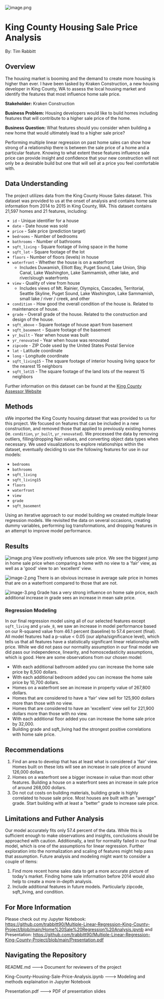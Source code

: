 ![image.png](https://sph.washington.edu/sites/default/files/inline-images/Seattle-Rainier%201200x600_0.jpg)


# King County Housing Sale Price Analysis
By: Tim Rabbitt

 ## Overview

The housing market is booming and the demand to create more housing is higher than ever. I have been tasked by Kraken Construction, a new housing developer in King County, WA to assess the local housing market and identify the features that most influence home sale price.

**Stakeholder:**  Kraken Construction
    
**Business Problem:** Housing developers would like to build homes including features that will contribute to a higher sale price of the home.

**Business Question:** What features should you consider when building a new home that would ultimately lead to a higher sale price?

Performing multiple linear regression on past home sales can show how strong of a relationship there is between the sale price of a home and a particular feature. Knowing to what extent these features influence sale price can provide insight and confidence that your new construction will not only be a desirable build but one that will sell at a price you feel comfortable with.

## Data Understanding   

The project utilizes data from the King County House Sales dataset. This dataset was provided to us at the onset of analysis and contains home sale information from 2014 to 2015 in King County, WA.  This dataset contains 21,597 homes and 21 features, including:

* `id` - Unique identifier for a house
* `date` - Date house was sold
* `price` - Sale price (prediction target)
* `bedrooms` - Number of bedrooms
* `bathrooms` - Number of bathrooms
* `sqft_living` - Square footage of living space in the home
* `sqft_lot` - Square footage of the lot
* `floors` - Number of floors (levels) in house
* `waterfront` - Whether the house is on a waterfront
  * Includes Duwamish, Elliott Bay, Puget Sound, Lake Union, Ship Canal, Lake Washington, Lake Sammamish, other lake, and river/slough waterfronts
* `view` - Quality of view from house
  * Includes views of Mt. Rainier, Olympics, Cascades, Territorial, Seattle Skyline, Puget Sound, Lake Washington, Lake Sammamish, small lake / river / creek, and other
* `condition` - How good the overall condition of the house is. Related to maintenance of house.
* `grade` - Overall grade of the house. Related to the construction and design of the house.
* `sqft_above` - Square footage of house apart from basement
* `sqft_basement` - Square footage of the basement
* `yr_built` - Year when house was built
* `yr_renovated` - Year when house was renovated
* `zipcode` - ZIP Code used by the United States Postal Service
* `lat` - Latitude coordinate
* `long` - Longitude coordinate
* `sqft_living15` - The square footage of interior housing living space for the nearest 15 neighbors
* `sqft_lot15` - The square footage of the land lots of the nearest 15 neighbors

Further information on this dataset can be found at the [King County Assessor Website](https://info.kingcounty.gov/assessor/esales/Glossary.aspx?type=r) 

## Methods 
sWe imported the King County housing dataset that was provided to us for this project. We focused on features that can be included in a new construction, and removed those that applied to previously existing homes (ie. `condition`, `yr_built`, `yr_renovated`). We processed the data by removing outliers, filling/dropping Nan values, and converting object data types when necessary. We used visualizations to explore relationships within the dataset, eventually deciding to use the following features for use in our models:

* `bedrooms`
* `bathrooms`
* `sqft_living`
* `sqft_living15`
* `floors`
* `waterfront`
* `view` 
* `grade`
* `sqft_basement`
 
Using an iterative approach to our model building we created multiple linear regression models. We revisited the data on several occasions, creating dummy variables, performing log transformations, and dropping features in an attempt to improve model performance. 

## Results
![image.png](attachment:image.png)
View positively influences sale price. We see the biggest jump in home sale price when comparing a home with no view to a 'fair' view,  as well as a 'good' view to an 'excellent' view.

![image-2.png](attachment:image-2.png)
There is an obvious increase in average sale price in homes that are on a waterfront compared to those that are not.

![image-3.png](attachment:image-3.png)
Grade has a very strong influence on home sale price, each additional increase in grade sees an increase in mean sale price.

### Regression Modeling
In our final regression model using all of our selected features except `sqft_living` and `grade_8`, we saw an increase in model performance based on our R-squared value from 46.1 percent (baseline) to 57.4 percent (final). All model features had a p-value < 0.05 (our alpha/significance level), which tells us that all features have a statistically significant linear relationship with price. While we did not pass our normality assumption in our final model we did pass our independence, linearity, and homoscedasticity assumptions, which is good. Here are some observations from our chosen model:
 
* With each additional bathroom added you can increase the home sale price by 8,500 dollars.
* With each additional bedroom added you can increase the home sale price by 10,700 dollars.
* Homes on a waterfront see an increase in property value of 267,800 dollars.
* Homes that are considered to have a 'fair' view sell for 125,900 dollars more than those with no view.
* Homes that are considered to have an 'excellent' view sell for 221,900 dollars more than those with no view.
* With each additional floor added you can increase the home sale price by 32,000.
* Building grade and sqft_living had the strongest positive correlations with home sale price.

## Recommendations
1. Find an area to develop that has at least what is considered a 'fair' view. Homes built on these lots will see an increase in sale price of around 126,000 dollars.
2. Homes on a waterfront see a bigger increase in value than most other features. Building a house on a waterfront sees an increase in sale price of around 268,000 dollars. 
3. Do not cut costs on building materials, building grade is highly correlated to house sale price. Most houses are built with an "average" grade. Start building with at least a "better" grade to increase sale price.

## Limitations and Futher Analysis

Our model accurately fits only 57.4 percent of the data. While this is sufficient enough to make observations and insights, conclusions should be approached with caution. Additionally, a test for normality failed in our final model, which is one of the assumptions for linear regression. Further exploration into the normalization and scaling of features might help pass that assumption. Future analysis and modeling might want to consider a couple of items:

1. Find more recent home sales data to get a more accurate picture of today's market. Finding home sale information before 2014 would also help to create a more in-depth analysis.
2. Include additional features in future models. Particularly zipcode, sqft_living, and condition.

## For More Information
Please check out my Jupyter Notebook: https://github.com/trabbitt90/Multiple-Linear-Regression-King-County-Project/blob/main/Home%20Sale%20Regression%20Analysis.ipynb and Presentation: https://github.com/trabbitt90/Multiple-Linear-Regression-King-County-Project/blob/main/Presentation.pdf

## Navigating the Repository

README.md ---> Document for reviewers of the project

King-County-Housing-Sale-Price-Analysis.ipynb ---> Modeling and methods explaination in Jupyter Notebook

Presentation.pdf ---> PDF of presentation slides
